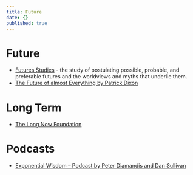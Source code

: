 ```yaml
---
title: Future
date: {}
published: true
---
```

# Future

* [Futures Studies](https://en.wikipedia.org/wiki/Futures_studies) - the study of postulating possible, probable, and preferable futures and the worldviews and myths that underlie them.
* [The Future of almost Everything by Patrick Dixon](https://globalchange.com/shocking-facts-about-our-future-how-11-billion-people-will-eat-sleep-and-breathe-in-our-future-world.htm)

# Long Term

* [The Long Now Foundation](http://longnow.org/)

# Podcasts

* [Exponential Wisdom – Podcast by Peter Diamandis and Dan Sullivan](http://podcast.diamandis.com/)
